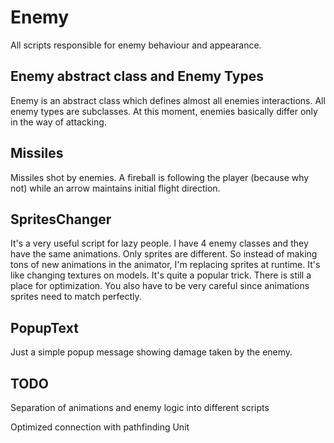 # Enemy

All scripts responsible for enemy behaviour and appearance.

## Enemy abstract class and Enemy Types

Enemy is an abstract class which defines almost all enemies interactions. All enemy types are subclasses.
At this moment, enemies basically differ only in the way of attacking.

## Missiles

Missiles shot by enemies. A fireball is following the player (because why not) while an arrow maintains initial flight direction.

## SpritesChanger

It's a very useful script for lazy people. I have 4 enemy classes and they have the same animations. Only sprites are different. So instead of making tons of new animations in the animator, I'm replacing sprites at runtime. It's like changing textures on models. It's quite a popular trick. There is still a place for optimization. You also have to be very careful since animations sprites need to match perfectly.

## PopupText

Just a simple popup message showing damage taken by the enemy. 

## TODO

Separation of animations and enemy logic into different scripts

Optimized connection with pathfinding Unit
